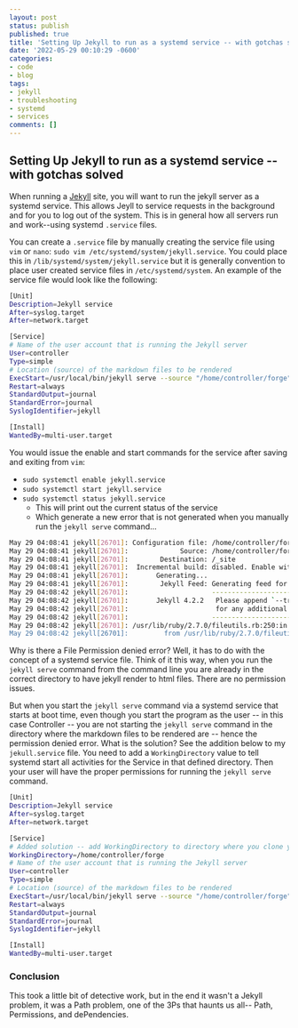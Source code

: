 ```yaml
---
layout: post
status: publish
published: true
title: 'Setting Up Jekyll to run as a systemd service -- with gotchas solved'
date: '2022-05-29 00:10:29 -0600'
categories:
- code
- blog
tags: 
- jekyll
- troubleshooting
- systemd
- services
comments: []
---
```


## Setting Up Jekyll to run as a systemd service -- with gotchas solved

When running a [Jekyll](https://jekyllrb.com "Jekyll website") site, you will want to run the jekyll server as a systemd service.  This allows Jeyll to service requests in the background and for you to log out of the system.  This is in general how all servers run and work--using systemd `.service` files.

You can create a `.service` file by manually creating the service file using `vim` or `nano`: `sudo vim /etc/systemd/system/jekyll.service`.  You could place this in `/lib/systemd/system/jekyll.service` but it is generally convention to place user created service files in `/etc/systemd/system`. An example of the service file would look like the following:

```bash
[Unit]
Description=Jekyll service
After=syslog.target
After=network.target

[Service]
# Name of the user account that is running the Jekyll server
User=controller
Type=simple
# Location (source) of the markdown files to be rendered
ExecStart=/usr/local/bin/jekyll serve --source "/home/controller/forge" --host 127.0.0.1 --port 4000
Restart=always
StandardOutput=journal
StandardError=journal
SyslogIdentifier=jekyll

[Install]
WantedBy=multi-user.target
```

You would issue the enable and start commands for the service after saving and exiting from `vim`:

* `sudo systemctl enable jekyll.service`
* `sudo systemctl start jekyll.service`
* `sudo systemctl status jekyll.service`
  * This will print out the current status of the service
  * Which generate a new error that is not generated when you manually run the `jekyll serve` command...


```bash
May 29 04:08:41 jekyll[26701]: Configuration file: /home/controller/forge/_config.yml
May 29 04:08:41 jekyll[26701]:             Source: /home/controller/forge
May 29 04:08:41 jekyll[26701]:        Destination: /_site
May 29 04:08:41 jekyll[26701]:  Incremental build: disabled. Enable with --incremental
May 29 04:08:41 jekyll[26701]:       Generating...
May 29 04:08:41 jekyll[26701]:        Jekyll Feed: Generating feed for posts
May 29 04:08:42 jekyll[26701]:                     ------------------------------------------------
May 29 04:08:42 jekyll[26701]:       Jekyll 4.2.2   Please append `--trace` to the `serve` command
May 29 04:08:42 jekyll[26701]:                      for any additional information or backtrace.
May 29 04:08:42 jekyll[26701]:                     ------------------------------------------------
May 29 04:08:42 jekyll[26701]: /usr/lib/ruby/2.7.0/fileutils.rb:250:in `mkdir': Permission denied @ dir_s_mkdir - /_site (Errno::EACCES)
May 29 04:08:42 jekyll[26701]:         from /usr/lib/ruby/2.7.0/fileutils.rb:250:in `fu_mkdir'
```

Why is there a File Permission denied error?  Well, it has to do with the concept of a systemd service file.  Think of it this way, when you run the `jekyll serve` command from the command line you are already in the correct directory to have jekyll render to html files.  There are no permission issues.  

But when you start the `jekyll serve` command via a systemd service that starts at boot time, even though you start the program as the user -- in this case Controller -- you are not starting the `jekyll serve` command in the directory where the markdown files to be rendered are -- hence the permission denied error.  What is the solution? See the addition below to my `jekull.service` file.  You need to add a `WorkingDirectory` value to tell systemd start all activities for the Service in that defined directory.  Then your user will have the proper permissions for running the `jekyll serve` command.

```bash
[Unit]
Description=Jekyll service
After=syslog.target
After=network.target

[Service]
# Added solution -- add WorkingDirectory to directory where you clone your markdown files for Jekyll to render
WorkingDirectory=/home/controller/forge
# Name of the user account that is running the Jekyll server
User=controller
Type=simple
# Location (source) of the markdown files to be rendered
ExecStart=/usr/local/bin/jekyll serve --source "/home/controller/forge" --host 127.0.0.1 --port 4000
Restart=always
StandardOutput=journal
StandardError=journal
SyslogIdentifier=jekyll

[Install]
WantedBy=multi-user.target
```

### Conclusion

This took a little bit of detective work, but in the end it wasn't a Jekyll problem, it was a Path problem, one of the 3Ps that haunts us all-- Path, Permissions, and dePendencies.
